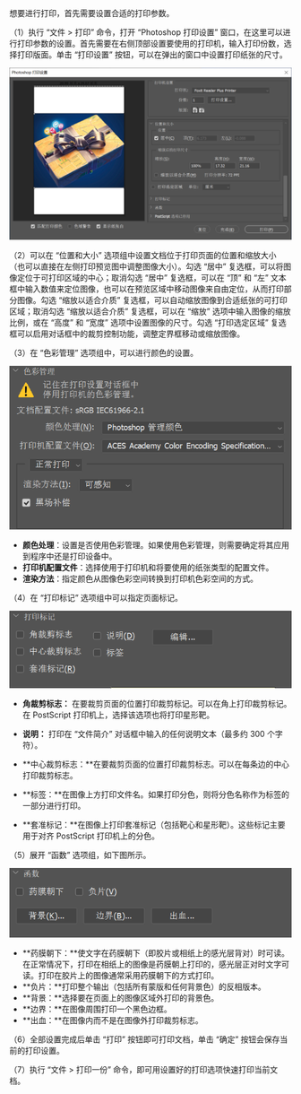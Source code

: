 想要进行打印，首先需要设置合适的打印参数。

（1）执行 “文件 > 打印” 命令，打开 “Photoshop 打印设置” 窗口，在这里可以进行打印参数的设置。首先需要在右侧顶部设置要使用的打印机，输入打印份数，选择打印版面。单击 “打印设置” 按钮，可以在弹出的窗口中设置打印纸张的尺寸。

![39](./images/39.png)

（2）可以在 “位置和大小” 选项组中设置文档位于打印页面的位置和缩放大小（也可以直接在左侧打印预览图中调整图像大小）。勾选 “居中” 复选框，可以将图像定位于可打印区域的中心；取消勾选 “居中” 复选框，可以在 “顶” 和 “左” 文本框中输入数值来定位图像，也可以在预览区域中移动图像来自由定位，从而打印部分图像。勾选 “缩放以适合介质” 复选框，可以自动缩放图像到合适纸张的可打印区域；取消勾选 “缩放以适合介质” 复选框，可以在 “缩放” 选项中输入图像的缩放比例，或在 “高度” 和 “宽度” 选项中设置图像的尺寸。勾选 “打印选定区域” 复选框可以启用对话框中的裁剪控制功能，调整定界框移动或缩放图像。

（3）在 “色彩管理” 选项组中，可以进行颜色的设置。

![40](./images/40.png)

+ **颜色处理**：设置是否使用色彩管理。如果使用色彩管理，则需要确定将其应用到程序中还是打印设备中。
+ **打印机配置文件**：选择使用于打印机和将要使用的纸张类型的配置文件。
+ **渲染方法**：指定颜色从图像色彩空间转换到打印机色彩空间的方式。

（4）在 “打印标记” 选项组中可以指定页面标记。

![41](./images/41.png)

+ **角裁剪标志：** 在要裁剪页面的位置打印裁剪标记。可以在角上打印裁剪标记。在 PostScript 打印机上，选择该选项也将打印星形靶。

+ **说明：** 打印在 “文件简介” 对话框中输入的任何说明文本（最多约 300 个字符）。

+ **中心裁剪标志：**在要裁剪页面的位置打印裁剪标志。可以在每条边的中心打印裁剪标志。
+ **标签：**在图像上方打印文件名。如果打印分色，则将分色名称作为标签的一部分进行打印。
+ **套准标记：**在图像上打印套准标记（包括靶心和星形靶）。这些标记主要用于对齐 PostScript 打印机上的分色。

（5）展开 “函数” 选项组，如下图所示。

![42](./images/42.png)

+ **药膜朝下：**使文字在药膜朝下（即胶片或相纸上的感光层背对）时可读。在正常情况下，打印在相纸上的图像是药膜朝上打印的，感光层正对时文字可读。打印在胶片上的图像通常采用药膜朝下的方式打印。
+ **负片：**打印整个输出（包括所有蒙版和任何背景色）的反相版本。
+ **背景：**选择要在页面上的图像区域外打印的背景色。
+ **边界：**在图像周围打印一个黑色边框。
+ **出血：**在图像内而不是在图像外打印裁剪标志。

（6）全部设置完成后单击 “打印” 按钮即可打印文档，单击 “确定” 按钮会保存当前的打印设置。

（7）执行 “文件 > 打印一份” 命令，即可用设置好的打印选项快速打印当前文档。